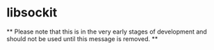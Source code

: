 libsockit
=======

** Please note that this is in the very early stages of development and should not be used until this message is removed. ** 
